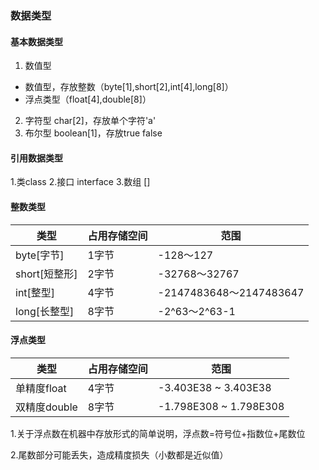 ### 数据类型

#### 基本数据类型

1. 数值型

- 数值型，存放整数（byte[1],short[2],int[4],long[8]）
- 浮点类型（float[4],double[8]）

2. 字符型 char[2]，存放单个字符'a'
3. 布尔型 boolean[1]，存放true false

#### 引用数据类型

1.类class
2.接口 interface
3.数组 []

#### 整数类型


| 类型         | 占用存储空间 | 范围                     |
|------------|--------|------------------------|
| byte[字节]   | 1字节    | -128～127               |
| short[短整形] | 2字节    | -32768～32767           |
| int[整型]    | 4字节    | -2147483648～2147483647 |
| long[长整型]  | 8字节    | -2^63～2^63-1           |

#### 浮点类型

| 类型        | 占用存储空间 | 范围                     |
|-----------|--------|------------------------|
| 单精度float  | 4字节    | -3.403E38 ~ 3.403E38   |
| 双精度double | 8字节    | -1.798E308 ~ 1.798E308 |

1.关于浮点数在机器中存放形式的简单说明，浮点数=符号位+指数位+尾数位

2.尾数部分可能丢失，造成精度损失（小数都是近似值）

